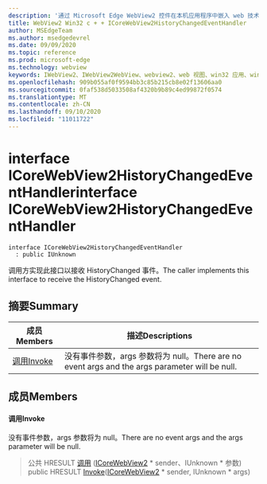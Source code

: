```yaml
---
description: '通过 Microsoft Edge WebView2 控件在本机应用程序中嵌入 web 技术 (HTML、CSS 和 JavaScript) '
title: WebView2 Win32 c + + ICoreWebView2HistoryChangedEventHandler
author: MSEdgeTeam
ms.author: msedgedevrel
ms.date: 09/09/2020
ms.topic: reference
ms.prod: microsoft-edge
ms.technology: webview
keywords: IWebView2、IWebView2WebView、webview2、web 视图、win32 应用、win32、edge、ICoreWebView2、ICoreWebView2Controller、浏览器控件、边缘 html、ICoreWebView2HistoryChangedEventHandler
ms.openlocfilehash: 909b055af0f9594bb3c85b215cb8e02f13606aa0
ms.sourcegitcommit: 0faf538d5033508af4320b9b89c4ed99872f0574
ms.translationtype: MT
ms.contentlocale: zh-CN
ms.lasthandoff: 09/10/2020
ms.locfileid: "11011722"
---
```

# <span data-ttu-id="36e3b-104">interface ICoreWebView2HistoryChangedEventHandler</span><span class="sxs-lookup"><span data-stu-id="36e3b-104">interface ICoreWebView2HistoryChangedEventHandler</span></span> 

```
interface ICoreWebView2HistoryChangedEventHandler
  : public IUnknown
```

<span data-ttu-id="36e3b-105">调用方实现此接口以接收 HistoryChanged 事件。</span><span class="sxs-lookup"><span data-stu-id="36e3b-105">The caller implements this interface to receive the HistoryChanged event.</span></span>

## <span data-ttu-id="36e3b-106">摘要</span><span class="sxs-lookup"><span data-stu-id="36e3b-106">Summary</span></span>

 <span data-ttu-id="36e3b-107">成员</span><span class="sxs-lookup"><span data-stu-id="36e3b-107">Members</span></span>                        | <span data-ttu-id="36e3b-108">描述</span><span class="sxs-lookup"><span data-stu-id="36e3b-108">Descriptions</span></span>
--------------------------------|---------------------------------------------
[<span data-ttu-id="36e3b-109">调用</span><span class="sxs-lookup"><span data-stu-id="36e3b-109">Invoke</span></span>](#invoke) | <span data-ttu-id="36e3b-110">没有事件参数，args 参数将为 null。</span><span class="sxs-lookup"><span data-stu-id="36e3b-110">There are no event args and the args parameter will be null.</span></span>

## <span data-ttu-id="36e3b-111">成员</span><span class="sxs-lookup"><span data-stu-id="36e3b-111">Members</span></span>

#### <span data-ttu-id="36e3b-112">调用</span><span class="sxs-lookup"><span data-stu-id="36e3b-112">Invoke</span></span> 

<span data-ttu-id="36e3b-113">没有事件参数，args 参数将为 null。</span><span class="sxs-lookup"><span data-stu-id="36e3b-113">There are no event args and the args parameter will be null.</span></span>

> <span data-ttu-id="36e3b-114">公共 HRESULT [调用](#invoke) ([ICoreWebView2](icorewebview2.md) \* sender、IUnknown \* 参数) </span><span class="sxs-lookup"><span data-stu-id="36e3b-114">public HRESULT [Invoke](#invoke)([ICoreWebView2](icorewebview2.md) \* sender, IUnknown \* args)</span></span>


